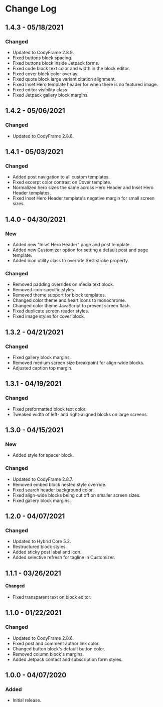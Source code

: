 # Change Log

## 1.4.3 - 05/18/2021

### Changed

- Updated to CodyFrame 2.8.9.
- Fixed buttons block spacing.
- Fixed buttons block inside Jetpack forms.
- Fixed code block text color and width in the block editor.
- Fixed cover block color overlay.
- Fixed quote block large variant citation alignment.
- Fixed Inset Hero template header for when there is no featured image.
- Fixed editor visibility class.
- Fixed Jetpack gallery block margins.

## 1.4.2 - 05/06/2021

### Changed

- Updated to CodyFrame 2.8.8.

## 1.4.1 - 05/03/2021

### Changed

- Added post navigation to all custom templates.
- Fixed excerpt color contrast on Cover template.
- Normalized hero sizes the same across Hero Header and Inset Hero Header templates.
- Fixed Inset Hero Header template's negative margin for small screen sizes.

## 1.4.0 - 04/30/2021

### New

- Added new "Inset Hero Header" page and post template.
- Added new Customizer option for setting a default post and page template.
- Added icon utility class to override SVG stroke property.

### Changed

- Removed padding overrides on media text block.
- Removed icon-specific styles.
- Removed theme support for block templates.
- Changed color theme and heart icons to monochrome.
- Changed color theme JavaScript to prevent screen flash.
- Fixed duplicate screen reader styles.
- Fixed image styles for cover block.

## 1.3.2 - 04/21/2021

### Changed

- Fixed gallery block margins.
- Removed medium screen size breakpoint for align-wide blocks.
- Adjusted caption top margin.

## 1.3.1 - 04/19/2021

### Changed

- Fixed preformatted block text color.
- Tweaked width of left- and right-aligned blocks on large screens.

## 1.3.0 - 04/15/2021

### New

- Added style for spacer block.

### Changed

- Updated to CodyFrame 2.8.7.
- Removed embed block nested style override.
- Fixed search header background color.
- Fixed align-wide blocks being cut off on smaller screen sizes.
- Fixed gallery block margins.

## 1.2.0 - 04/07/2021

### Changed

- Updated to Hybrid Core 5.2.
- Restructured block styles.
- Added sticky post label and icon.
- Added selective refresh for tagline in Customizer.

## 1.1.1 - 03/26/2021

#### Changed

- Fixed transparent text on block editor.

## 1.1.0 - 01/22/2021

### Changed

- Updated to CodyFrame 2.8.6.
- Fixed post and comment author link color.
- Changed button block's default button color.
- Removed column block's margins.
- Added Jetpack contact and subscription form styles.

## 1.0.0 - 04/07/2020

### Added

- Initial release.
